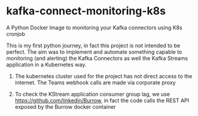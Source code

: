 # kafka-connect-monitoring-k8s
A Python Docker Image to monitoring your Kafka connectors using K8s cronjob

This is my first python journey, in fact this project is not intended to be perfect. The aim was to implement and automate something capable to monitoring (and alerting) the Kafka Connectors as well the Kafka Streams application in a Kubernetes way. 


1) The kubernetes cluster used for the project has not direct access to the internet. The Teams webhook calls are made via corporate proxy

2) To check the KStream application consumer group lag, we use https://github.com/linkedin/Burrow, in fact the code calls the REST API exposed by the Burrow docker container







